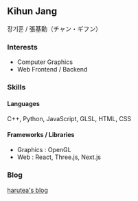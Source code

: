 ## Kihun Jang

장기훈 / 張基勳（チャン・ギフン）

### Interests
- Computer Graphics
- Web Frontend / Backend

### Skills
#### Languages
C++, Python, JavaScript, GLSL, HTML, CSS

#### Frameworks / Libraries
- Graphics : OpenGL
- Web : React, Three.js, Next.js

### Blog
[harutea's blog](https://kihuntea.com)

<!--
**harutea/harutea** is a ✨ _special_ ✨ repository because its `README.md` (this file) appears on your GitHub profile.

Here are some ideas to get you started:

- 🔭 I’m currently working on ...
- 🌱 I’m currently learning ...
- 👯 I’m looking to collaborate on ...
- 🤔 I’m looking for help with ...
- 💬 Ask me about ...
- 📫 How to reach me: ...
- 😄 Pronouns: ...
- ⚡ Fun fact: ...
-->
